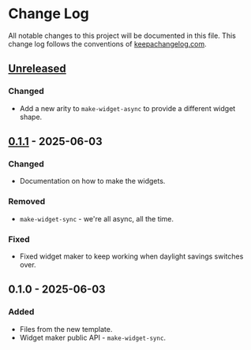 # Change Log
All notable changes to this project will be documented in this file. This change log follows the conventions of [keepachangelog.com](http://keepachangelog.com/).

## [Unreleased]
### Changed
- Add a new arity to `make-widget-async` to provide a different widget shape.

## [0.1.1] - 2025-06-03
### Changed
- Documentation on how to make the widgets.

### Removed
- `make-widget-sync` - we're all async, all the time.

### Fixed
- Fixed widget maker to keep working when daylight savings switches over.

## 0.1.0 - 2025-06-03
### Added
- Files from the new template.
- Widget maker public API - `make-widget-sync`.

[Unreleased]: https://sourcehost.site/your-name/calculadora/compare/0.1.1...HEAD
[0.1.1]: https://sourcehost.site/your-name/calculadora/compare/0.1.0...0.1.1
